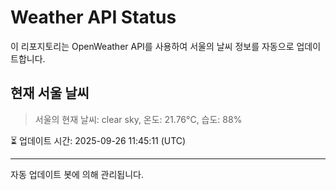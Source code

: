 
# Weather API Status

이 리포지토리는 OpenWeather API를 사용하여 서울의 날씨 정보를 자동으로 업데이트합니다.

## 현재 서울 날씨
> 서울의 현재 날씨: clear sky, 온도: 21.76°C, 습도: 88%

⏳ 업데이트 시간: 2025-09-26 11:45:11 (UTC)

---
자동 업데이트 봇에 의해 관리됩니다.
